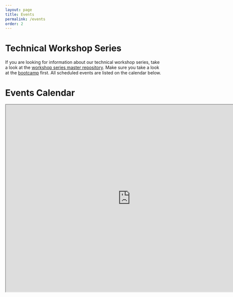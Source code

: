 ```yaml
---
layout: page
title: Events
permalink: /events
order: 2
---
```


# Technical Workshop Series
If you are looking for information about our technical workshop series, take a look at the [workshop series master repository](https://github.com/CSWomenUMass/tech-skills-workshops). Make sure you take a look at the [bootcamp](https://github.com/CSWomenUMass/bootcamp) first. All scheduled events are listed on the calendar below.  


# Events Calendar

<iframe src="https://calendar.google.com/calendar/embed?src=umass.amherst.cs.women%40gmail.com&ctz=America/New_York" style="border: 2" width="800" height="600" frameborder="2" scrolling="no"></iframe>

